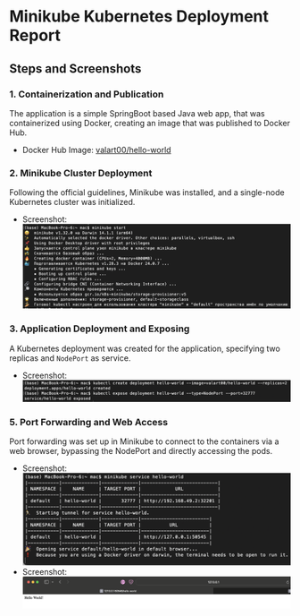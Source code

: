 # Minikube Kubernetes Deployment Report

## Steps and Screenshots

### 1. Containerization and Publication

The application is a simple SpringBoot based Java web app, that was containerized using Docker, creating an image that was published to Docker Hub.

- Docker Hub Image: [valart00/hello-world](https://hub.docker.com/r/valart00/hello-world)

### 2. Minikube Cluster Deployment

Following the official guidelines, Minikube was installed, and a single-node Kubernetes cluster was initialized.

- Screenshot: ![Container Creation](/assets/cluster-creation.png)

### 3. Application Deployment and Exposing

A Kubernetes deployment was created for the application, specifying two replicas and `NodePort` as service.

- Screenshot: ![Pods Creation](/assets/pods-creation.png)

### 5. Port Forwarding and Web Access

Port forwarding was set up in Minikube to connect to the containers via a web browser, bypassing the NodePort and directly accessing the pods.

- Screenshot: ![Port Forwarding](/assets/minikube-port-forwarding.png)
- Screenshot: ![Service Creation](/assets/web-connection.png)

